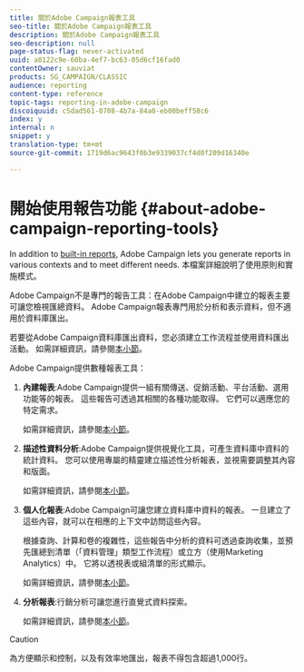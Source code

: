 ```yaml
---
title: 關於Adobe Campaign報表工具
seo-title: 關於Adobe Campaign報表工具
description: 關於Adobe Campaign報表工具
seo-description: null
page-status-flag: never-activated
uuid: a8122c9e-60ba-4ef7-bc63-05d6cf16fad0
contentOwner: sauviat
products: SG_CAMPAIGN/CLASSIC
audience: reporting
content-type: reference
topic-tags: reporting-in-adobe-campaign
discoiquuid: c5dad561-0708-4b7a-84a0-eb00beff58c6
index: y
internal: n
snippet: y
translation-type: tm+mt
source-git-commit: 1719d6ac9643f0b3e9339037cf4d0f209d16340e

---
```



# 開始使用報告功能 {#about-adobe-campaign-reporting-tools}

In addition to [built-in reports](../../reporting/using/about-campaign-built-in-reports.md), Adobe Campaign lets you generate reports in various contexts and to meet different needs. 本檔案詳細說明了使用原則和實施模式。

Adobe Campaign不是專門的報告工具：在Adobe Campaign中建立的報表主要可讓您檢視匯總資料。 Adobe Campaign報表專門用於分析和表示資料，但不適用於資料庫匯出。

若要從Adobe Campaign資料庫匯出資料，您必須建立工作流程並使用資料匯出活動。 如需詳細資訊，請參閱[本小節](../../workflow/using/about-action-activities.md)。

Adobe Campaign提供數種報表工具：

1. **內建報表**:Adobe Campaign提供一組有關傳送、促銷活動、平台活動、選用功能等的報表。 這些報告可透過其相關的各種功能取得。 它們可以適應您的特定需求。

   如需詳細資訊，請參閱[本小節](../../reporting/using/about-campaign-built-in-reports.md)。

1. **描述性資料分析**:Adobe Campaign提供視覺化工具，可產生資料庫中資料的統計資料。 您可以使用專屬的精靈建立描述性分析報表，並視需要調整其內容和版面。

   如需詳細資訊，請參閱[本小節](../../reporting/using/about-descriptive-analysis.md)。

1. **個人化報表**:Adobe Campaign可讓您建立資料庫中資料的報表。 一旦建立了這些內容，就可以在相應的上下文中訪問這些內容。

   根據查詢、計算和卷的複雜性，這些報告中分析的資料可透過查詢收集，並預先匯總到清單（「資料管理」類型工作流程）或立方（使用Marketing Analytics）中。 它將以透視表或組清單的形式顯示。

   如需詳細資訊，請參閱[本小節](../../reporting/using/about-reports-creation-in-campaign.md)。

1. **分析報表**:行銷分析可讓您進行直覺式資料探索。

   如需詳細資訊，請參閱[本小節](../../reporting/using/about-cubes.md)。

>[!CAUTION]
>
>為方便顯示和控制，以及有效率地匯出，報表不得包含超過1,000行。